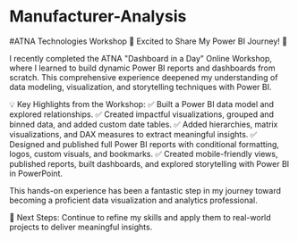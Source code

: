 # Manufacturer-Analysis 
#ATNA Technologies Workshop
🌟 Excited to Share My Power BI Journey! 🌟

I recently completed the ATNA "Dashboard in a Day" Online Workshop, where I learned to build dynamic Power BI reports and dashboards from scratch. This comprehensive experience deepened my understanding of data modeling, visualization, and storytelling techniques with Power BI.

💡 Key Highlights from the Workshop:
✅ Built a Power BI data model and explored relationships.
✅ Created impactful visualizations, grouped and binned data, and added custom date tables.
✅ Added hierarchies, matrix visualizations, and DAX measures to extract meaningful insights.
✅ Designed and published full Power BI reports with conditional formatting, logos, custom visuals, and bookmarks.
✅ Created mobile-friendly views, published reports, built dashboards, and explored storytelling with Power BI in PowerPoint.

This hands-on experience has been a fantastic step in my journey toward becoming a proficient data visualization and analytics professional.

🎯 Next Steps: Continue to refine my skills and apply them to real-world projects to deliver meaningful insights.
